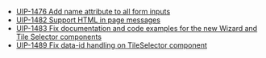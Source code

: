 - [UIP-1476 Add name attribute to all form inputs](https://jira.pingidentity.com/browse/UIP-1476)
- [UIP-1482 Support HTML in page messages](https://jira.pingidentity.com/browse/UIP-1482)
- [UIP-1483 Fix documentation and code examples for the new Wizard and Tile Selector components](https://jira.pingidentity.com/browse/UIP-1483)
- [UIP-1489 Fix data-id handling on TileSelector component](https://jira.pingidentity.com/browse/UIP-1489)
